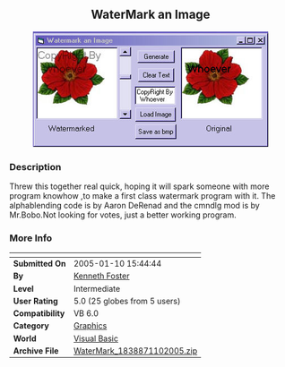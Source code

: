 ﻿<div align="center">

## WaterMark an Image

<img src="PIC2005191741425132.jpg">
</div>

### Description

Threw this together real quick, hoping it will spark someone with more program knowhow ,to make a first class watermark program with it. The alphablending code is by Aaron DeRenad and the cmndlg mod is by Mr.Bobo.Not looking for votes, just a better working program.
 
### More Info
 


<span>             |<span>
---                |---
**Submitted On**   |2005-01-10 15:44:44
**By**             |[Kenneth Foster](https://github.com/Planet-Source-Code/PSCIndex/blob/master/ByAuthor/kenneth-foster.md)
**Level**          |Intermediate
**User Rating**    |5.0 (25 globes from 5 users)
**Compatibility**  |VB 6\.0
**Category**       |[Graphics](https://github.com/Planet-Source-Code/PSCIndex/blob/master/ByCategory/graphics__1-46.md)
**World**          |[Visual Basic](https://github.com/Planet-Source-Code/PSCIndex/blob/master/ByWorld/visual-basic.md)
**Archive File**   |[WaterMark\_1838871102005\.zip](https://github.com/Planet-Source-Code/kenneth-foster-watermark-an-image__1-58198/archive/master.zip)








